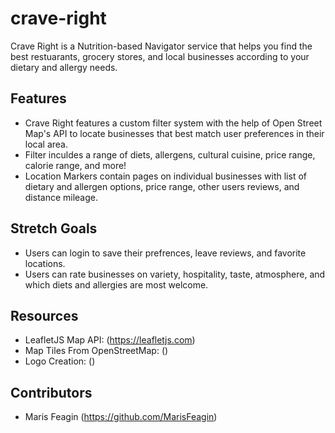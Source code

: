 # crave-right

Crave Right is a Nutrition-based Navigator service that helps you find the best restuarants, grocery stores, and local businesses according to your dietary and allergy needs.

## Features
- Crave Right features a custom filter system with the help of Open Street Map's API to locate businesses that best match user preferences in their local area.
- Filter inculdes a range of diets, allergens, cultural cuisine, price range, calorie range, and more!
- Location Markers contain pages on individual businesses with list of dietary and allergen options, price range, other users reviews, and distance mileage.

## Stretch Goals
- Users can login to save their prefrences, leave reviews, and favorite locations.
- Users can rate businesses on variety, hospitality, taste, atmosphere, and which diets and allergies are most welcome.

## Resources
- LeafletJS Map API: (https://leafletjs.com)
- Map Tiles From OpenStreetMap: ()
- Logo Creation: ()

## Contributors
- Maris Feagin (https://github.com/MarisFeagin)
